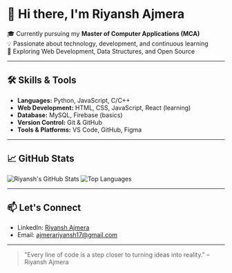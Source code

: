 # 👋 Hi there, I'm Riyansh Ajmera

🎓 Currently pursuing my **Master of Computer Applications (MCA)**  
💡 Passionate about technology, development, and continuous learning  
📌 Exploring Web Development, Data Structures, and Open Source  

---

## 🛠️ Skills & Tools

- **Languages:** Python, JavaScript, C/C++
- **Web Development:** HTML, CSS, JavaScript, React (learning)
- **Database:** MySQL, Firebase (basics)
- **Version Control:** Git & GitHub
- **Tools & Platforms:** VS Code, GitHub, Figma

---


## 📈 GitHub Stats

![Riyansh's GitHub Stats](https://github-readme-stats.vercel.app/api?username=riyanshajmera&show_icons=true&theme=vue)
![Top Languages](https://github-readme-stats.vercel.app/api/top-langs/?username=riyanshajmera&layout=compact&theme=vue)


---

## 📫 Let's Connect

- LinkedIn: [Riyansh Ajmera](https://www.linkedin.com/in/riyansh-ajmera)
- Email: [ajmerariyansh17@gmail.com](mailto:ajmerariyansh17@gmail.com)

---

> "Every line of code is a step closer to turning ideas into reality." – Riyansh Ajmera
